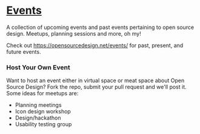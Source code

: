 # [Events](https://opensourcedesign.net/events/)

A collection of upcoming events and past events pertaining to open source design. Meetups, planning sessions and more, oh my!

Check out https://opensourcedesign.net/events/ for past, present, and future events.

### Host Your Own Event

Want to host an event either in virtual space or meat space about Open Source Design? Fork the repo, submit your pull request and we'll post it. Some ideas for meetups are:

- Planning meetings
- Icon design workshop
- Design/hackathon
- Usability testing group
